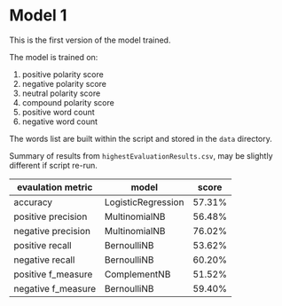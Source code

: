 # Model 1
This is the first version of the model trained. 

The model is trained on:

1. positive polarity score
2. negative polarity score
3. neutral polarity score
4. compound polarity score
5. positive word count
6. negative word count

The words list are built within the script and stored in the ```data``` directory. 

Summary of results from ```highestEvaluationResults.csv```, may be slightly different if script re-run.

|evaulation metric |model             |score |
|------------------|------------------|------|
|accuracy          |LogisticRegression|57.31%|
|positive precision|MultinomialNB     |56.48%|
|negative precision|MultinomialNB     |76.02%|
|positive recall   |BernoulliNB       |53.62%|
|negative recall   |BernoulliNB       |60.20%|
|positive f_measure|ComplementNB      |51.52%|
|negative f_measure|BernoulliNB       |59.40%|